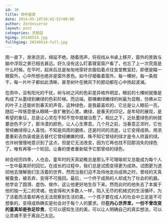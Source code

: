 ```yaml
---
id: 30
title: 雨中窗景
date: 2014-05-10T10:42:52+00:00
author: ZerUniverse
layout: post
categories: 求是园
hgimg: 20140514.jpg
fullhgimg: 20140514-full.jpg
---
```


雨一直下，淅淅沥沥，绵延不绝。随着雨声，将视线从书桌上移开，窗外的景致与脑中浮现之景已相去甚远。好久没有这么盯着寝室窗户看了，也忘了上一次究竟是什么时候。在平时，起床后总是匆匆地穿好衣服掐着点往食堂教室赶<!--more-->，即便是瞄一眼窗外，心中所想也绝非是窗外景色。如今仔细看着窗外，每一棵树，每一条枝干，每一片叶子都如此清晰，甚至树叶在微风下的颤动都在心中扬起波澜。

在雨中，没有阳光的干扰，树与树之间的色彩差异格外明显，眼前的七棵树就像是构成了从墨绿到嫩绿的色彩阶梯。而远端，那棵嫩绿嫩绿的树最为显眼，仿佛从它的叶子上还能听到春天的声音。这种绿色，是我最喜欢的，它总是让人眼前一亮，随后一阵惬意便从眼睛一直扩散到心里。嫩绿，是春天的印记，是年轻的展现，是希望的象征，总是让心灵在不知不觉中就被治愈了。相比之下，近处墨绿色的树就要逊色不少了，那冷漠的颜色，让人心生寒意。几个月之前，当春意正浓时，它也曾经嫩绿得让人喜悦。不知是风雨的磨练，还是时间的流逝，让它变得成熟，用浓墨重彩去伪装或是去替代它曾经嫩嫩的绿，殊不知它曾经的绿才是令人欣喜的绿。也许树慢慢地意识到了这点，但是它无法改变，因为它再也找不回那消失的绿色了。唯有再等一个轮回，让春的使者重新赋予它那曾经的绿色。

树会经历四季，人也会。童年时的天真幼稚总是那么不可理喻却又总能成为每个人一生中最美好的回忆。在成长的过程中，我们总是试图变得更为成熟，试图更为透彻地去理解我们生活着的世界，然而当我们迫不及待地走向成熟之时，曾经的天真被蚕食，被丢弃，变得不可挽回。最后，一个终于成熟的人却成为了社会的机器。他学会了圆滑、虚伪、做作，这让他更好地生存下来。然而此时的他失去了本属于他的独一无二的灵魂，他变得和大多数人一样，陷入无尽的机械式的生活循环，为了活着而活着却再也无法观察到生活的美。一个孩子要在成人的社会中立足是不可想象的，变得成熟确实是社会对于每个人的要求。但<strong>在内心世界里，一份不曾改变的童真却是弥足珍贵</strong>。它可以感知生活的美，可以让人明确自己的真实想法，可以让灵魂不至于离自己太远。